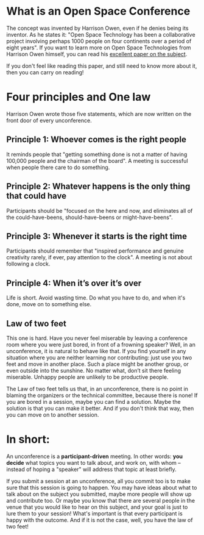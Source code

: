 # What is an Open Space Conference

The concept was invented by Harrison Owen, even if he denies being its inventor. As he states it: "Open Space Technology  has been a collaborative project involving perhaps 1000 people on four continents over a period of eight years". If you want to learn more on Open Space Technologies from Harrison Owen himself, you can read his [excellent paper on the subject](https://elementaleducation.com/wp-content/uploads/temp/OpenSpaceTechnology--UsersGuide.pdf). 

If you don't feel like reading this paper, and still need to know more about it, then you can carry on reading!

# Four principles and One law

Harrison Owen wrote those five statements, which are now written on the front door of every unconference. 

## Principle 1: Whoever comes is the right people

It reminds people that "getting something done is not a matter of having 100,000 people and the chairman of the board". A meeting is successful when people there care to do something. 

## Principle 2: Whatever happens is the only thing that could have

Participants should be "focused on the here and now, and eliminates all of the could-have-beens, should-have-beens or might-have-beens". 

## Principle 3: Whenever it starts is the right time

Participants should remember that "inspired performance and genuine creativity rarely, if ever, pay attention to the clock". A meeting is not about following a clock. 

## Principle 4: When it’s over it’s over

Life is short. Avoid wasting time. Do what you have to do, and when it's done, move on to something else. 

## Law of two feet

This one is hard. Have you never feel miserable by leaving a conference room where you were just bored, in front of a frowning speaker? Well, in an unconference, it is natural to behave like that. If you find yourself in any situation where you are neither learning nor contributing: just use you two feet and move in another place. Such a place might be another group, or even outside into the sunshine. No matter what, don’t sit there feeling miserable. Unhappy people are unlikely to be productive people.

The Law of two feet tells us that, in an unconference, there is no point in blaming the organizers or the technical committee, because there is none! If you are bored in a session, maybe you can find a solution. Maybe the solution is that you can make it better. And if you don't think that way, then you can move on to another session. 

# In short:

An unconference is a **participant-driven** meeting. In other words: **you decide** what topics you want to talk about, and work on, with whom – instead of hoping a "speaker" will address that topic at least briefly.

If you submit a session at an unconference, all you commit too is to make sure that this session is going to happen. You may have ideas about what to talk about on the subject you submitted, maybe more people will show up and contribute too. Or maybe you know that there are several people in the venue that you would like to hear on this subject, and your goal is just to lure them to your session! What's important is that every participant is happy with the outcome. And if it is not the case, well, you have the law of two feet!

